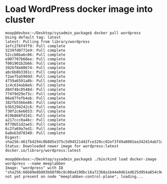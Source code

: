 # Load WordPress docker image into cluster

    moop@devbox:~/Desktop/sysadmin_package$ docker pull wordpress
    Using default tag: latest
    latest: Pulling from library/wordpress
    1efc276f4ff9: Pull complete 
    3239fd0772e9: Pull complete 
    52ccb8ba6c06: Pull complete 
    e907707b68ee: Pull complete 
    f001901b2b66: Pull complete 
    3926f8e80674: Pull complete 
    abc6b8b3381c: Pull complete 
    f2aef5a590dd: Pull complete 
    4739a6591a8b: Pull complete 
    1c4c634ab8e6: Pull complete 
    d84f48c0548d: Pull complete 
    774f9d29e73c: Pull complete 
    06e87fefb4ab: Pull complete 
    382fb5566e86: Pull complete 
    b3b5294242c6: Pull complete 
    730f2c6e6033: Pull complete 
    019b868fd241: Pull complete 
    a217ccc0a4bc: Pull complete 
    8f70b51d2ae5: Pull complete 
    6c2fa69a7ed1: Pull complete 
    6a8eb3d78340: Pull complete 
    Digest: sha256:461fb4294c0b885e375c5d94521442fce329cc02ef3f49a8001ea342d14ab71a
    Status: Downloaded newer image for wordpress:latest
    docker.io/library/wordpress:latest

    moop@devbox:~/Desktop/sysadmin_package$ ./bin/kind load docker-image wordpress --name meeplabben
    Image: "wordpress" with ID "sha256:66b89e8b083b68f0bc8c80a4190bc16a72368a1b44e04b1ed625d954a854c9ea" not yet present on node "meeplabben-control-plane", loading...


